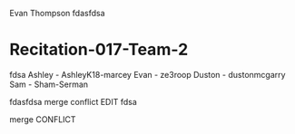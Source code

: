 Evan Thompson
fdasfdsa
# Recitation-017-Team-2
fdsa
Ashley - AshleyK18-marcey 
Evan - ze3roop
Duston - dustonmcgarry 
Sam - Sham-Serman

fdasfdsa
merge conflict EDIT
fdsa


merge CONFLICT

